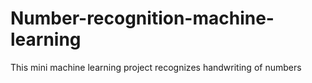 # Number-recognition-machine-learning
This mini machine learning project recognizes handwriting of numbers
